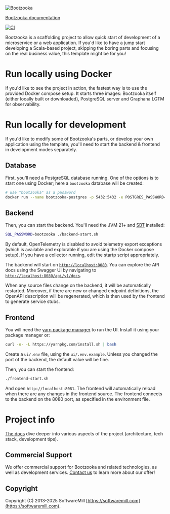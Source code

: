 ![Bootzooka](https://github.com/softwaremill/bootzooka/raw/master/banner.png)

[Bootzooka documentation](http://softwaremill.github.io/bootzooka/)

[![CI](https://github.com/softwaremill/bootzooka/workflows/Bootzooka%20CI/badge.svg)](https://github.com/softwaremill/bootzooka/actions?query=workflow%3A%22Bootzooka+CI%22)

Bootzooka is a scaffolding project to allow quick start of development of a microservice or a web application. 
If you'd like to have a jump start developing a Scala-based project, skipping the boring parts and focusing on the 
real business value, this template might be for you!

# Run locally using Docker

If you'd like to see the project in action, the fastest way is to use the provided Docker compose setup. It starts 
three images: Bootzooka itself (either locally built or downloaded), PostgreSQL server and Graphana LGTM for 
observability.

# Run locally for development

If you'd like to modify some of Bootzooka's parts, or develop your own application using the template, you'll need
to start the backend & frontend in development modes separately.

## Database

First, you'll need a PostgreSQL database running. One of the options is to start one using Docker; here a `bootzooka`
database will be created:

```sh
# use "bootzooka" as a password
docker run --name bootzooka-postgres -p 5432:5432 -e POSTGRES_PASSWORD=bootzooka -e POSTGRES_DB=bootzooka -d postgres
```

## Backend

Then, you can start the backend. You'll need the JVM 21+ and [SBT](https://www.scala-sbt.org) installed:

```sh
SQL_PASSWORD=bootzooka ./backend-start.sh
```

By default, OpenTelemetry is disabled to avoid telemetry export exceptions (which is available and explorable if you
are using the Docker compose setup). If you have a collector running, edit the startp script appropriately.

The backend will start on [`http://localhost:8080`](http://localhost:8080). You can explore the API docs using the
Swagger UI by navigating to [`http://localhost:8080/api/v1/docs`](http://localhost:8080/api/v1/docs).

When any source files change on the backend, it will be automatically restarted. Moreover, if there are new or 
changed endpoint definitions, the OpenAPI description will be regenerated, which is then used by the frontend
to generate service stubs.

## Frontend

You will need the [yarn package manager](https://yarnpkg.com) to run the UI. Install it using your package manager or:

```sh
curl -o- -L https://yarnpkg.com/install.sh | bash
```

Create a `ui/.env` file, using the `ui/.env.example`. Unless you changed the port of the backend, the default value
will be fine.

Then, you can start the frontend:

```sh
./frontend-start.sh
```

And open `http://localhost:8081`. The frontend will automatically reload when there are any changes in the frontend
source. The frontend connects to the backend on the 8080 port, as specified in the environment file.

# Project info

[The docs](http://softwaremill.github.io/bootzooka/) dive deeper into various aspects of the project (architecture,
tech stack, development tips).

## Commercial Support

We offer commercial support for Bootzooka and related technologies, as well as development services. 
[Contact us](https://softwaremill.com) to learn more about our offer!

## Copyright

Copyright (C) 2013-2025 SoftwareMill [https://softwaremill.com](https://softwaremill.com).
